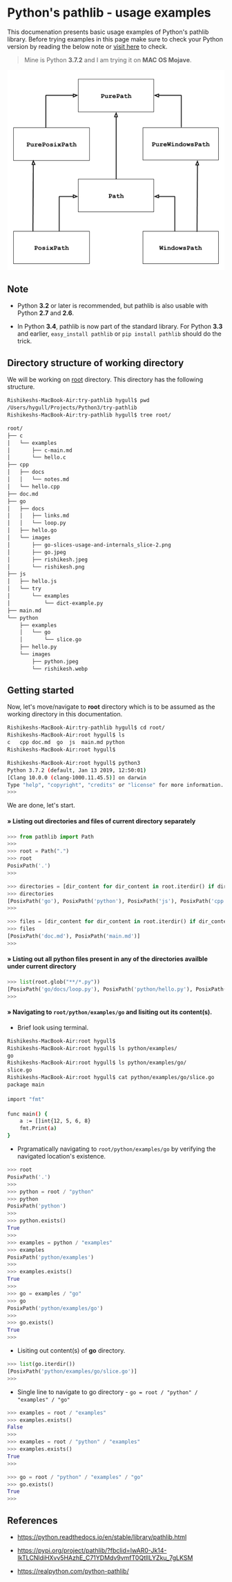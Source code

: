 # Python's pathlib - usage examples

This documenation presents basic usage examples of Python's pathlib library. Before trying examples in this page make sure to check your Python version by reading the below note or [visit here](https://pypi.org/project/pathlib/?fbclid=IwAR0-Jk14-IkTLCNldiHXvv5HAzhE_C71YDMdv9vmfT0QtlILYZku_7gLKSM) to check.

> Mine is Python **3.7.2** and I am trying it on **MAC OS Mojave**.

![Pathlib-inheritance](./images/pathlib-inheritance.png)

## Note

+ Python **3.2** or later is recommended, but pathlib is also usable with Python **2.7** and **2.6**.

+ In Python **3.4**, pathlib is now part of the standard library. For Python **3.3** and earlier, `easy_install pathlib` or `pip install pathlib` should do the trick.


## Directory structure of working directory

We will be working on [root](./root) directory. This directory has the following structure.

```bash
Rishikeshs-MacBook-Air:try-pathlib hygull$ pwd
/Users/hygull/Projects/Python3/try-pathlib
Rishikeshs-MacBook-Air:try-pathlib hygull$ tree root/

```

```bash
root/
├── c
│   └── examples
│       ├── c-main.md
│       └── hello.c
├── cpp
│   ├── docs
│   │   └── notes.md
│   └── hello.cpp
├── doc.md
├── go
│   ├── docs
│   │   ├── links.md
│   │   └── loop.py
│   ├── hello.go
│   └── images
│       ├── go-slices-usage-and-internals_slice-2.png
│       ├── go.jpeg
│       ├── rishikesh.jpeg
│       └── rishikesh.png
├── js
│   ├── hello.js
│   └── try
│       └── examples
│           └── dict-example.py
├── main.md
└── python
    ├── examples
    │   └── go
    │       └── slice.go
    ├── hello.py
    └── images
        ├── python.jpeg
        └── rishikesh.webp

```

## Getting started

Now, let's move/navigate to **root** directory which is to be assumed as the working directory in this documentation.

```bash
Rishikeshs-MacBook-Air:try-pathlib hygull$ cd root/
Rishikeshs-MacBook-Air:root hygull$ ls
c	cpp	doc.md	go	js	main.md	python
Rishikeshs-MacBook-Air:root hygull$

```

```bash 
Rishikeshs-MacBook-Air:root hygull$ python3
Python 3.7.2 (default, Jan 13 2019, 12:50:01) 
[Clang 10.0.0 (clang-1000.11.45.5)] on darwin
Type "help", "copyright", "credits" or "license" for more information.
>>> 

```

We are done, let's start.

#### &raquo; Listing out directories and files of current directory separately

```python 
>>> from pathlib import Path
>>> 
>>> root = Path(".")
>>> root
PosixPath('.')
>>> 
```

```python
>>> directories = [dir_content for dir_content in root.iterdir() if dir_content.is_dir()]
>>> directories
[PosixPath('go'), PosixPath('python'), PosixPath('js'), PosixPath('cpp'), PosixPath('c')]
>>>
```

```python 
>>> files = [dir_content for dir_content in root.iterdir() if dir_content.is_file()]
>>> files
[PosixPath('doc.md'), PosixPath('main.md')]
>>> 

```

#### &raquo; Listing out all python files present in any of the directories availble under current directory

```python
>>> list(root.glob("**/*.py"))
[PosixPath('go/docs/loop.py'), PosixPath('python/hello.py'), PosixPath('js/try/examples/dict-example.py')]
>>> 


```


#### &raquo; Navigating to `root/python/examples/go` and lisiting out its content(s).

+ Brief look using terminal.

```bash
Rishikeshs-MacBook-Air:root hygull$ 
Rishikeshs-MacBook-Air:root hygull$ ls python/examples/
go
Rishikeshs-MacBook-Air:root hygull$ ls python/examples/go/
slice.go
Rishikeshs-MacBook-Air:root hygull$ cat python/examples/go/slice.go 
package main 

import "fmt"

func main() {
	a := []int{12, 5, 6, 8}
	fmt.Print(a)
}

```

+ Prgramatically navigating to `root/python/examples/go` by verifying the navigated location's existence.

```python
>>> root
PosixPath('.')
>>> 
>>> python = root / "python"
>>> python
PosixPath('python')
>>> 
>>> python.exists()
True
>>> 
>>> examples = python / "examples"
>>> examples
PosixPath('python/examples')
>>> 
>>> examples.exists()
True
>>> 
>>> go = examples / "go"
>>> go
PosixPath('python/examples/go')
>>> 
>>> go.exists()
True
>>> 

```

+ Lisiting out content(s) of **go** directory.

```python
>>> list(go.iterdir())
[PosixPath('python/examples/go/slice.go')]
>>> 
```

+ Single line to navigate to go directory - `go = root / "python" / "examples" / "go"`

```python
>>> examples = root / "examples"
>>> examples.exists()
False
>>> 
>>> examples = root / "python" / "examples"
>>> examples.exists()
True
>>> 
```

```python
>>> go = root / "python" / "examples" / "go"
>>> go.exists()
True
>>> 

```

## References

+ https://python.readthedocs.io/en/stable/library/pathlib.html

+ https://pypi.org/project/pathlib/?fbclid=IwAR0-Jk14-IkTLCNldiHXvv5HAzhE_C71YDMdv9vmfT0QtlILYZku_7gLKSM

+ https://realpython.com/python-pathlib/
